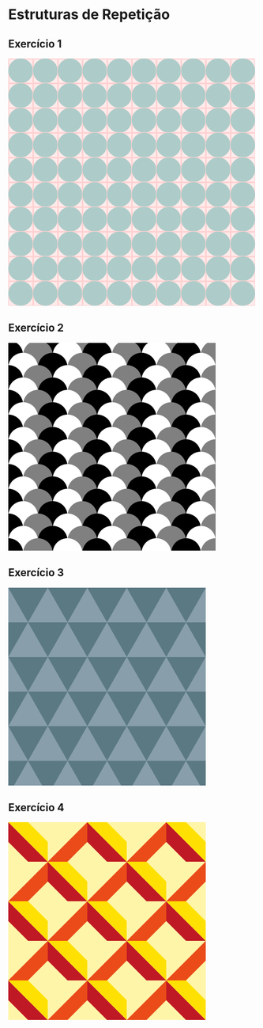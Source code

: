 # Estruturas de Repetição
## Exercício 1
<img src="Exercicio_1/Exercicio_1.png">

## Exercício 2
<img src="Exercicio_2/Exercicio_2.png">

## Exercício 3
<img src="Exercicio_3/Exercicio_3.png">

## Exercício 4
<img src="Exercicio_4/Exercicio_4.png">
